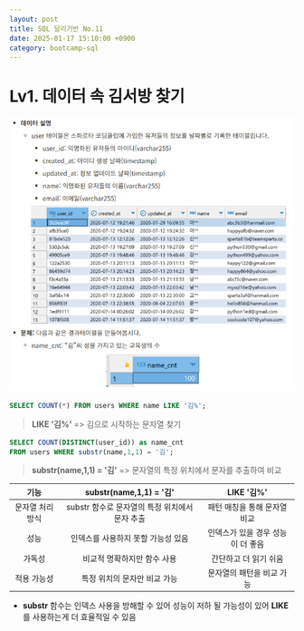 ```yaml
---
layout: post
title: SQL 달리기반 No.11
date: 2025-01-17 15:10:00 +0900
category: bootcamp-sql
---
```


# Lv1. 데이터 속 김서방 찾기

![run1-1](/public/img/sql-run/run1-1.png)

```sql
SELECT COUNT(*) FROM users WHERE name LIKE '김%';
```
> **LIKE '김%'** => 김으로 시작하는 문자열 찾기

```sql
SELECT COUNT(DISTINCT(user_id)) as name_cnt
FROM users WHERE substr(name,1,1) = '김';
```
> **substr(name,1,1) = '김'** => 문자열의 특정 위치에서 문자를 추출하여 비교

| 기능 | substr(name,1,1) = '김' | LIKE '김%' |
|:----:|:---------------------:|:-----------:|
| 문자열 처리 방식 | substr 함수로 문자열의 특정 위치에서 문자 추출 | 패턴 매칭을 통해 문자열 비교 |
| 성능 | 인덱스를 사용하지 못할 가능성 있음 | 	인덱스가 있을 경우 성능이 더 좋음 |
| 가독성 | 비교적 명확하지만 함수 사용 | 간단하고 더 읽기 쉬움 |
| 적용 가능성 | 특정 위치의 문자만 비교 가능 | 문자열의 패턴을 비교 가능 |

- **substr** 함수는 인덱스 사용을 방해할 수 있어 성능이 저하 될 가능성이 있어
**LIKE**를 사용하는게 더 효율적일 수 있음